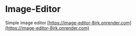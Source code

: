 # Image-Editor
Simple image editor
[https://image-editor-8jrk.onrender.com](https://image-editor-8jrk.onrender.com)
